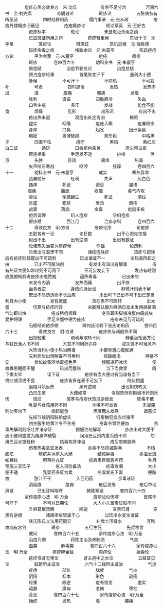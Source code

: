 <!-- { "loadSidebar": true } -->
　　 　　 痘疹心传必效良方　宋·沈氏　　 　　　 有余不足分治
　　　　  河间六书　金·刘完素
　　 　　　 凉膈散论
　　 　　　 斑疹论
　　 　　　 五脏病各有所见证
　　 　　　 四时经移用药
　　 　　 儒门事亲　元·张从政
　　 　　　 疮疱丹熛瘾疹旧蔽记
　　 　　　 疮疱瘾疹论
　　 　　 斑论萃英　元·王好古
　　 　　　 疮疹标本
　　 　　　 斑论
　　 　　　 未显斑证所用之药
　　 　　　 已显斑证所用之药
　　 　　　 疮疹轻重候
　　 　　 东垣十书　元·李杲
　　 　　　 斑疹论
　　 　　　 辨斑证
　　 　　 原机启微　元·倪维德
　　 　　　 斑疹余毒之病
　　 　　 格致余论　元·朱震亨
　　 　　　 陈氏痘疮方论
　　 　　 平治会萃　元·朱震亨
　　 　　　 痘疮
　　 　　　 瘾疹
　　 　　　 斑疹
　　 　 卷四百六十
　　 　　 幼科全书　元·朱震亨
　　 　　　 原痘赋
　　 　　　 治痘节要总论
　　 　　　 治痘总括
　　 　　　 预占痘疹轻重
　　 　　　 首尾皆宜汗下
　　 　　　 通利大小便
　　 　　　 脉候
　　 　　　 不可汗下
　　 　　　 不除热
　　 　　　 不可妄补
　　 　　　 可表
　　 　　　 四时施治
　　 　　　 发热
　　 　　　 发热不出
　　 　　　 渴
　　 　　　 腹痛
　　 　　　 腰痛
　　 　　　 发搐
　　 　　　 吐利
　　 　　　 谵语
　　 　　　 四肢厥冷
　　 　　　 失血
　　 　　　 口舌生疮
　　 　　　 多汗
　　 　　　 发战
　　 　　　 能食不能食
　　 　　　 烦躁
　　 　　　 见形
　　 　　　 出形迟
　　 　　　 应出不出
　　 　　　 疮出热未退
　　 　　　 观痘出处定吉凶
　　 　　　 稀密
　　 　　　 虚实
　　 　　　 咽喉
　　 　　　 痘疮入眼
　　　　 　 痘兼斑疹
　　 　　　 身痒
　　 　　　 口臭
　　 　　　 起发
　　 　　　 出形紫黑
　　 　　　 稠密
　　 　　　 嚣薄破损
　　 　　　 观形色
　　 　　　 中枯黑子
　　 　　　 四围干枯
　　 　　　 痘疔
　　 　　　 黑陷
　　 　　　 紫红灰白二证
　　　　　  饧饼
　　 　　　 口唇疮色焦黄
　　 　　　 疮头带白浆
　　 　　　 牵连相串
　　 　　　 手足发不透
　　 　　　 护持
　　 　　　 泄泻
　　 　　　 头肿
　　 　　　 目闭
　　 　　　 痛痒
　　 　　　 热渴
　　 　　　 失声咬牙寒战
　　 　　　 呕哕
　　 　　　 狂躁
　　 　 卷四百六十一
　　 　　 幼科全书　元·朱震亨
　　 　　　 成实
　　 　　　 寒热异常
　　 　　　 战栗咬牙
　　 　　　 吐利
　　 　　　 失声
　　 　　　 灰白色
　　 　　　 搔痒
　　 　　　 死证
　　 　　　 避忌
　　 　　　 讝语
　　　　　  腹痛
　　 　　　 腹胀
　　 　　　 收靥
　　 　　　 毒气内攻
　　 　　　 臭烂
　　 　　　 倒靥翻生
　　 　　　 死证
　　 　　　 溃烂
　　 　　　 难靥
　　 　　　 犯禁
　　 　　　 发热
　　 　　　 顽疮
　　 　　　 战栗
　　　　　  落痂
　　 　　　 余毒
　　 　　　 痘后多疾
　　 　　　 痘后调理
　　 　　　 妇人痘疹
　　 　　　 孕妇痘疹
　　 　　　 原疹赋
　　 　　　 西江月
　　 　　　 治疹杂科
　　 　 卷四百六十二
　　 　　 奇效良方　明·方贤
　　 　　　 疮疹论序
　　 　　　 论疮疹
　　 　　　 五脏各有一证
　　 　　　 论日数
　　 　　　 出于心则先惊搐
　　 　　　 似出不出
　　 　　　 出有逆顺
　　 　　　 出迟有数证
　　 　　　 论诸热失治变为疮疹候
　　 　　　 作搐
　　 　　　 论疏利
　　 　　　 论表出与温里不同
　　 　　　 诸疮痘肤疹
　　 　　　 热即与疏转后有疮疹则轻既出不可疏利　　 　　　 已出诸证不一
　　 　　　 论热毒所起之由
　　 　　　 已出不可服油剂
　　 　　　 有发出有温出有解毒
　　 　　　 虽有热证大便如常过则不可再下　　 　　　 不可妄发妄下
　　 　　　 发热有时则应脏腑知其斑疮疹水疱脓疱　　 　　　 蕴热斑毒
　　 　　　 已出未匀
　　 　　　 未发令内消
　　 　　　 发热而痛
　　 　　　 出不快
　　 　　　 面青者逆
　　 　　　 身热而脉反迟
　　 　　　 非微汗则表不解
　　 　　　 既出不尽透透而不长血疱　　 　　　 未出可下已出不可下出已定当利其大小便　　 　　　 发有微盛
　　 　　　 热在表不可疏转
　　 　　　 出太盛
　　　　　  伤寒与疮疹同异
　　 　　　 未能辨认服升麻汤已发未发用胡荽酒　　 　　　 气匀即出快
　　 　　　 疮成脓疱烦躁
　　 　　　 身热耳尖脚梢冷腹内痛成块　　 　　　 爱护将理
　　 　　　 手足冷腹中硬为疮疹
　　 　　　 疮疹未见乃可疏利
　　 　　　 石壁经论疮疹歌
　　　　　  辨刘氏论转下张氏论用药　　 　 卷四百六十三
　　 　　 奇效良方　明·方贤
　　 　　　 疮疹热与诸般热不同
　　 　　　 出视轻重
　　 　　　 疏利与取转不同
　　 　　　 辨董汲指迷方论与钱氏活人书不同　　 　　　 方宜不同用药亦异
　　 　　　 戒失饥不可当风冷
　　 　　　 大热当利小便小热当解毒　　 　　　 小便赤濇心腹胀满
　　 　　　 先利而后出但解毒不可再利　　 　　　 烦躁而渴
　　 　　　 睡卧不安
　　 　　　 状如蚊蚤所啮毒盛色黑
　　 　　　 悞服凉药冰伏
　　 　　　 便血粪黑睡而不醒
　　 　　　 已出而腹账
　　 　　　 当下当救里
　　 　　　 既下惧太早
　　 　　　 误下证
　　 　　　 疮疹有当大便过有当温有当下　　 　　　 或吐或泻或不食
　　 　　　 疮疹皆多在表不可妄下
　　 　　　 陷伏倒靥
　　 　　　 黑陷耳骩反热
　　 　　　 黑有逆顺
　　 　　　 出迟朝夜啼哭
　　 　　　 凸凹生疮
　　　　　  大便如常
　　 　　　 悞服热药则损目冷药则夭伤　　 　　　 斑烂
　　 　　　 感寒与疮疹伏热混杂而发　　 　　　 郁毒不散
　　 　　　 乳婴与食孩用药不同
　　 　　　 本稀不可发表
　　 　　　 无凝滞则勿表勿下
　　 　　　 痂起能食
　　 　　　 黑餍而未发寒
　　 　　　 诸恶证
　　 　　　 先知节候阴阳脏腑虚实
　　 　　　 行房触犯烧赤朮猪甲
　　 　　　 初生服生地黄汁令不生疮　　 　　　 疮毒令胃烂便血
　　 　　　 余毒失解利则呕吐并诸杂证　　 　　　 预服油剂解毒
　　　　　  疹热出难大便不通小便如血或为痈身体破裂　　 　　　 误用巴豆则内虚而热不除　　 　　　 勿用巴豆水银轻粉
　　 　　　 热毒攻肝冲目
　　 　　　 疮后咳嗽胁痛
　　 　　　 伤寒热毒急宜发表
　　 　　　 余毒不尽烦渴胸满
　　 　　　 不结痂疕
　　 　　　 辨疮并冰疮入大肠
　　 　　　 结核肿毒
　　 　　　 冬温发斑如锦纹
　　 　　　 用百祥丸证
　　 　　　 疮后患目翳忌点药
　　 　　　 冬月预服三豆饮子
　　 　　　 疮入目防备法
　　 　　　 疮毒攻咽
　　 　　　 大小便不通
　　 　　　 乳婴药多反为累
　　 　　　 冬温宜先下毒
　　 　　　 便脓血
　　 　　　 脓汁不干
　　 　　　 入目用药
　　 　　　 余毒诸证
　　 　　　 消瘢痕
　　　　　  痘痈
　　 　　　 疮后发搐
　　　　　  疮后中地风证
　　　　　  已出狂叫喘呼
　　　　　  猪尾膏证
　　 　 卷四百六十四
　　 　　 家传痘疹心法　明·万全
　　 　　　 痘疹证似伤寒
　　 　　　 首尾不可汗下
　　 　　　 不可以日期论
　　 　　　 大人小儿富贵贫贱不同
　　 　　　 升麻葛根汤解
　　 　　　 顺逆
　　 　　　 变黑归肾
　　　　　  变黑有逆顺
　　　　　  诸痛痒疮皆属于心
　　 　　　 过饮冷水变生诸证
　　 　　　 钱氏陈氏立法用药同异
　　 　　　 补脾土泻肾水
　　 　　　 泻脓血痂皮水谷
　　 　　　 斑疹
　　 　　　 五行生死
　　 　　　 先哲格言
　　 　　　 或问
　　 　 卷四百六十五
　　　　  家传痘疹心法　明·万全
　　 　　　 治痘凡例
　　 　　　 药性主治及修制法
　　 　　　 气类
　　 　　　 血类
　　　　　  解毒类
　　 　 卷四百六十六
　　 　　 家传痘疹心法　明·万全
　　 　　　 痘疹碎金赋
　　 　　　 原痘论
　　 　　　 胎毒论
　　 　　　 疮疹惟肾无候论
　　 　　　 肾主痘中之水论
　　 　　　 五脏证见论
　　 　　　 脏腑所主证治
　　 　　　 六气十二经所主证治
　　 　　　 气运
　　 　　　 疫疠
　　 　　　 部位
　　 　　　 脉候
　　 　　　 气血
　　 　　　 阴阳
　　 　　　 标本
　　 　　　 形色
　　 　　　 疏密
　　 　　　 轻重
　　 　　　 顺逆
　　 　　　 痘有怪变
　　 　　　 虚实
　　 　　　 动静
　　 　　　 痛痒
　　 　　　 老嫩
　　 　　　 荣枯
　　 　　　 善恶
　　 　 卷四百六十七
　　 　　 家传痘疹心法　明·万全
　　 　　　 始终
　　 　　　 发热
　　 　　　 渴
　　 　　　 腰痛
